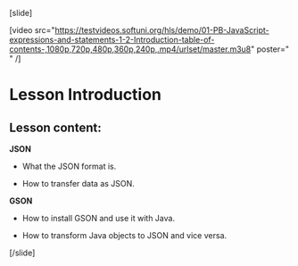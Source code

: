 [slide]

[video src="https://testvideos.softuni.org/hls/demo/01-PB-JavaScript-expressions-and-statements-1-2-Introduction-table-of-contents-,1080p,720p,480p,360p,240p,.mp4/urlset/master.m3u8" poster=" " /]

# Lesson Introduction

## Lesson content:

**JSON**

- What the JSON format is.

- How to transfer data as JSON.


**GSON**

- How to install GSON and use it with Java.

- How to transform Java objects to JSON and vice versa.


[/slide]
